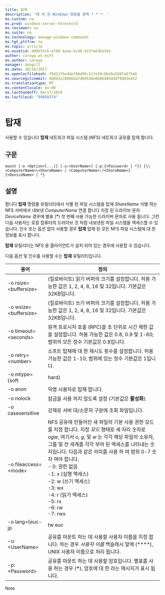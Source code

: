 ```yaml
---
title: 탑재
description: '에 대 한 Windows 명령을 항목 * * *- '
ms.custom: na
ms.prod: windows-server-threshold
ms.reviewer: na
ms.suite: na
ms.technology: manage-windows-commands
ms.tgt_pltfrm: na
ms.topic: article
ms.assetid: dd9d7ecb-ef00-4aaa-bcd0-423fa636e34a
author: coreyp-at-msft
ms.author: coreyp
manager: dongill
ms.date: 10/16/2017
ms.openlocfilehash: f9d13f5eddef80d99c11fe59c6bd5e589fa67546
ms.sourcegitcommit: 0d0b32c8986ba7db9536e0b8648d4ddf9b03e452
ms.translationtype: MT
ms.contentlocale: ko-KR
ms.lasthandoff: 04/17/2019
ms.locfileid: "59858374"
---
```

# <a name="mount"></a>탑재



사용할 수 있습니다 **탑재** 네트워크 파일 시스템 (NFS) 네트워크 공유를 탑재 합니다.

## <a name="syntax"></a>구문

```
mount [-o <Option>[...]] [-u:<UserName>] [-p:{<Password> | *}] {\\<ComputerName>\<ShareName> | <ComputerName>:/<ShareName>} {<DeviceName> | *}
```

## <a name="description"></a>설명

합니다 **탑재** 명령줄 유틸리티에서 식별 된 파일 시스템을 탑재 *ShareName* 식별 하는 NFS 서버에서 내보낸 *ComputerName* 연결 합니다 지정 된 드라이브 문자 *DeviceName* 경우에 별표 (**&#42;**) 첫 번째 사용 가능한 드라이버 문자로 사용 됩니다. 그런 다음 사용자는 로컬 컴퓨터의 드라이브 것 처럼 내보낸된 파일 시스템을 액세스할 수 있습니다. 인수 또는 옵션 없이 사용할 경우 **탑재** 탑재 된 모든 NFS 파일 시스템에 대 한 정보를 표시 합니다.

**탑재** 유틸리티는 NFS 용 클라이언트가 설치 되어 있는 경우에 사용할 수 있습니다.

다음 옵션 및 인수를 사용할 수는 **탑재** 유틸리티입니다.

|용어|정의|
|----|----------|
|-o rsize=\<buffersize>|(킬로바이트) 읽기 버퍼의 크기를 설정합니다. 허용 가능한 값은 1, 2, 4, 8, 16 및 32입니다. 기본값은 32KB입니다.|
|-o wsize=\<buffersize>|(킬로바이트) 쓰기 버퍼의 크기를 설정합니다. 허용 가능한 값은 1, 2, 4, 8, 16 및 32입니다. 기본값은 32KB입니다.|
|-o timeout=\<seconds>|원격 프로시저 호출 (RPC)을 초 단위로 시간 제한 값을 설정합니다. 허용 가능한 값은 0.8, 0.9 및 1-60; 범위의 모든 정수 기본값은 0.8입니다.|
|-o retry=\<number>|소프트 탑재에 대 한 재시도 횟수를 설정합니다. 허용 가능한 값은 1-10; 범위에 있는 정수 기본값은 1입니다.|
|-o mtype={soft | hard}|탑재 유형을 설정 (기본값은 **소프트**). 설치 종류에 관계 없이 **탑재** 경우 공유 즉시 탑재할 수 없는 것을 반환 합니다. 그러나 공유에 성공적으로 탑재 된, 탑재 형식이 **하드**, NFS 용 클라이언트는 계속 성공할 때까지 공유에 액세스를 시도 합니다. 결과적으로, NFS 서버를 사용할 수 없는 경우 공유에 액세스 하려고 하는 모든 Windows 프로그램 나타납니다, 응답을 중지 하거나 "중단" 탑재 형식이 **하드**합니다.|
|-o anon|익명 사용자로 탑재 합니다.|
|-o nolock|잠금을 사용 하지 않도록 설정 (기본값은 **활성화**).|
|-o casesensitive|강제로 서버 대/소문자 구분에 조회 파일입니다.|
|-o fileaccess=\<mode>|NFS 공유에 만들어진 새 파일의 기본 사용 권한 모드를 지정 합니다. 지정 *모드* 형태로 세 자리 숫자로 *ogw*, 여기서 *o*, *g*, 및 *w* 는 각각 해당 파일의 소유자, 그룹 및 전 세계를 각각 부여 된 액세스를 나타내는 숫자입니다. 다음과 같은 의미를 사용 하 여 범위 0-7 숫자 여야 합니다.</br>-   0: 권한 없음</br>-1: x (실행 액세스)</br>-2: w (쓰기 액세스)</br>-3: wx</br>-4: r (읽기 액세스)</br>-5: rx</br>-6: rw</br>-7: rwx|
|-o lang={euc-jp|tw euc|euc kr|shift jis|big5|ksc5601|gb2312-80|ansi}|기본 인코딩을 파일 및 디렉터리 이름에 사용 되는 지정 하 고 지정을 사용 하는 경우 다음 중 하나를 설정 해야 합니다.</br>-   **ansi**</br>-   **big5** (중국어)</br>-   **euc jp** (일본어)</br>-   **euc kr** (한국어)</br>-   **tw euc** (중국어)</br>-   **gb2312 80** (중국어 간체)</br>-   **ksc5601** (한국어)</br>-   **shift jis** (일본어)</br>이 옵션 설정 하는 경우 **ansi** 시스템 영어가 아닌 로캘의 대해 구성 된 인코딩 체계 로캘에 대 한 기본 인코딩 스키마로 설정 됩니다. 다음은 지정된 된 로캘에 대 한 기본 인코딩 체계입니다.</br>일본어: SHIFT JIS</br>-한국어: KS_C_5601-1987</br>-중국어 간체: GB2312-80</br>-중국어 번체: BIG5|
|-u:\<UserName>|공유를 마운트 하는 데 사용할 사용자 이름을 지정 합니다. 하는 경우 *사용자 이름* 백슬래시 앞에 (**\**), UNIX 사용자 이름으로 처리 됩니다.|
|-p:\<Password>|공유를 마운트 하는 데 사용할 암호입니다. 별표를 사용 하는 경우 (**&#42;**), 암호에 대 한 라는 메시지가 표시 됩니다.|

> [!NOTE]
